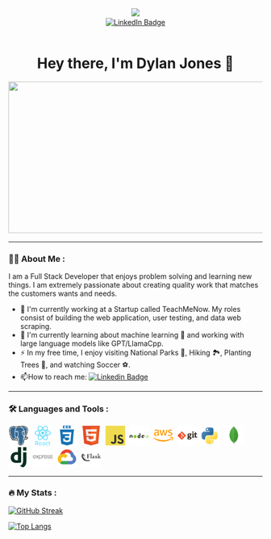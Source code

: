 

<div id="header" align="center">
<img src="https://media.giphy.com/media/v1.Y2lkPTc5MGI3NjExZXlvZmRhdWdmMnZmMWUyOGcxYWx5a3pzc2t4aWZkdGJteThqazVtbiZlcD12MV9pbnRlcm5hbF9naWZfYnlfaWQmY3Q9cw/M9gbBd9nbDrOTu1Mqx/giphy.gif" width="100"/>
<div id="badges">
<a href="https://www.linkedin.com/in/dylan-jones-09b41a280">
<img src="https://img.shields.io/badge/LinkedIn-blue?style=for-the-badge&logo=linkedin&logoColor=white" alt="LinkedIn Badge"/>
</a>
</div>
<div>
<img src="https://komarev.com/ghpvc/?username=djones1117&style=flat-square&color=blue" alt=""/>
</div>
<h1> Hey there, I'm Dylan Jones 👋 
</h1> 
</div>

<div align="center">
<img src="https://media.giphy.com/media/dWesBcTLavkZuG35MI/giphy.gif" width="600" height="300"/>
</div>


---

### :man_technologist: About Me :
I am a Full Stack Developer that enjoys problem solving and learning new things. I am extremely passionate about creating quality work that matches the customers wants and needs.
- 🔭 I'm currently working at a Startup called TeachMeNow. My roles consist of building the web application, user testing, and data web scraping.
- 🌱 I'm currently learning about machine learning 🤖 and working with large language models like GPT/LlamaCpp.
- ⚡ In my free time, I enjoy visiting National Parks 🥾, Hiking 🏞️, Planting Trees 🌱, and watching Soccer ⚽.
- :mailbox:How to reach me: [![Linkedin Badge](https://img.shields.io/badge/-Dylan-blue?style=flat&logo=Linkedin&logoColor=white)](https://www.linkedin.com/in/dylan-jones-09b41a280)
</div>

---

### :hammer_and_wrench: Languages and Tools :   
<div>
<img src="https://github.com/devicons/devicon/blob/master/icons/postgresql/postgresql-original.svg" title="SQL" alt="sql" width="40" height="40"/>&nbsp;  
<img src="https://github.com/devicons/devicon/blob/master/icons/react/react-original-wordmark.svg" title="React" alt="React" width="40" height="40"/>&nbsp;
<img src="https://github.com/devicons/devicon/blob/master/icons/css3/css3-plain-wordmark.svg"  title="CSS3" alt="CSS" width="40" height="40"/>&nbsp;
<img src="https://github.com/devicons/devicon/blob/master/icons/html5/html5-original.svg" title="HTML5" alt="HTML" width="40" height="40"/>&nbsp;
<img src="https://github.com/devicons/devicon/blob/master/icons/javascript/javascript-original.svg" title="JavaScript" alt="JavaScript" width="40" height="40"/>&nbsp; 
<img src="https://github.com/devicons/devicon/blob/master/icons/nodejs/nodejs-original-wordmark.svg" title="NodeJS" alt="NodeJS" width="40" height="40"/>&nbsp;
<img src="https://github.com/devicons/devicon/blob/master/icons/amazonwebservices/amazonwebservices-plain-wordmark.svg" title="AWS" alt="AWS" width="40" height="40"/>&nbsp;
<img src="https://github.com/devicons/devicon/blob/master/icons/git/git-original-wordmark.svg" title="Git" **alt="Git" width="40" height="40"/>  
<img src="https://github.com/devicons/devicon/blob/master/icons/python/python-original.svg" title="Python" **alt="Python" width="40" height="40"/>&nbsp;  
<img src="https://github.com/devicons/devicon/blob/master/icons/mongodb/mongodb-original.svg" title="Mongo" **alt="Mongo" width="40" height="40"/>&nbsp;  
<img src="https://github.com/devicons/devicon/blob/master/icons/django/django-plain.svg" title="Django" **alt="Django" width="40" height="40"/>&nbsp;  
<img src="https://github.com/devicons/devicon/blob/master/icons/express/express-original-wordmark.svg" title="Express" **alt="Express" width="40" height="40"/>&nbsp;  
<img src="https://github.com/devicons/devicon/blob/master/icons/googlecloud/googlecloud-original.svg" title="Cloud" **alt="Cloud" width="40" height="40"/>&nbsp; 
<img src="https://github.com/devicons/devicon/blob/master/icons/flask/flask-original-wordmark.svg" title="Cloud" **alt="Cloud" width="40" height="40"/>&nbsp; 
</div>

---

### :fire: My Stats :

[![GitHub Streak](http://github-readme-streak-stats.herokuapp.com?user=djones1117&theme=dark&background=000000)](https://git.io/streak-stats)

[![Top Langs](https://github-readme-stats.vercel.app/api/top-langs/?username=djones1117&layout=compact&theme=vision-friendly-dark)](https://github.com/anuraghazra/github-readme-stats)
